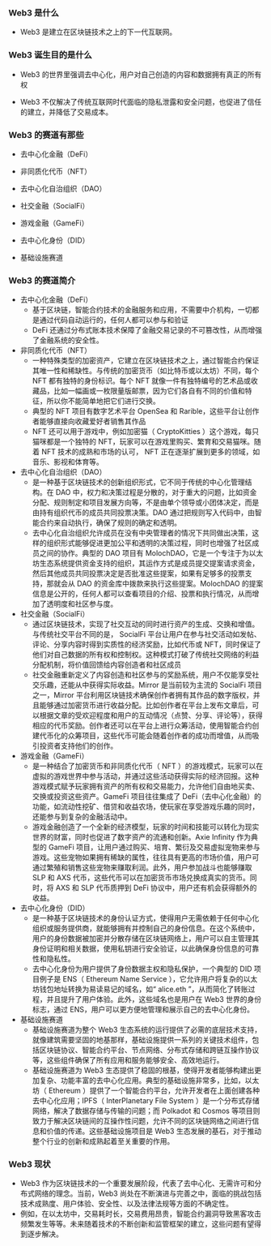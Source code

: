 ### Web3 是什么

- Web3 是建立在区块链技术之上的下一代互联网。

### Web3 诞生目的是什么

- Web3 的世界里强调去中心化，用户对自己创造的内容和数据拥有真正的所有权

- Web3 不仅解决了传统互联网时代面临的隐私泄露和安全问题，也促进了信任的建立，并降低了交易成本。

### Web3 的赛道有那些

- 去中心化金融（DeFi）

- 非同质化代币（NFT）

- 去中心化自治组织（DAO）

- 社交金融（SocialFi）

- 游戏金融（GameFi）

- 去中心化身份（DID）

- 基础设施赛道

### Web3 的赛道简介

- 去中心化金融（DeFi）
  - 基于区块链，智能合约技术的金融服务和应用，不需要中介机构，一切都是通过代码自动运行的，任何人都可以参与和验证
  - DeFi 还通过分布式账本技术保障了金融交易记录的不可篡改性，从而增强了金融系统的安全性。
- 非同质化代币（NFT）
  - 一种特殊类型的加密资产，它建立在区块链技术之上，通过智能合约保证其唯一性和稀缺性。与传统的加密货币（如比特币或以太坊）不同，每个 NFT 都有独特的身份标识。每个 NFT 就像一件有独特编号的艺术品或收藏品，比如一幅画或一枚限量版邮票，因为它们各自有不同的价值和特征，所以你不能简单地把它们进行交换。
  - 典型的 NFT 项目有数字艺术平台 OpenSea 和 Rarible，这些平台让创作者能够直接向收藏爱好者销售其作品
  - NFT 还可以用于游戏中，例如加密猫（ CryptoKitties ）这个游戏，每只猫咪都是一个独特的 NFT，玩家可以在游戏里购买、繁育和交易猫咪。随着 NFT 技术的成熟和市场的认可， NFT 正在逐渐扩展到更多的领域，如音乐、影视和体育等。
- 去中心化自治组织（DAO）
  - 是一种基于区块链技术的创新组织形式，它不同于传统的中心化管理结构。在 DAO 中，权力和决策过程是分散的，对于重大的问题，比如资金分配、规则制定和项目发展方向等，不是由单个领导或小团体决定，而是由持有组织代币的成员共同投票决策。DAO 通过把规则写入代码中，由智能合约来自动执行，确保了规则的确定和透明。
  - 去中心化自治组织允许成员在没有中央管理者的情况下共同做出决策，这样的组织形式能够促进更加公平和透明的决策过程，同时也增强了社区成员之间的协作。典型的 DAO 项目有 MolochDAO，它是一个专注于为以太坊生态系统提供资金支持的组织，其运作方式是成员提交提案请求资金，然后其他成员共同投票决定是否批准这些提案，如果有足够多的投票支持，那就会从 DAO 的资金库中拨款来执行这些提案。MolochDAO 的提案信息是公开的，任何人都可以查看项目的介绍、投票和执行情况，从而增加了透明度和社区参与度。
- 社交金融（SocialFi）
  - 通过区块链技术，实现了社交互动的同时进行资产的生成、交换和增值。与传统社交平台不同的是， SocialFi 平台让用户在参与社交活动如发帖、评论、分享内容时得到实质性的经济奖励，比如代币或 NFT，同时保证了他们对自己数据的所有权和控制权。这种模式打破了传统社交网络的利益分配机制，将价值回馈给内容创造者和社区成员
  - 社交金融重新定义了内容创造和社区参与的奖励系统，用户不仅能享受社交乐趣，还能从中获得实际收益。Mirror 是当前较为主流的 SocialFi 项目之一，Mirror 平台利用区块链技术确保创作者拥有其作品的数字版权，并且能够通过加密货币进行收益分配。比如创作者在平台上发布文章后，可以根据文章的受欢迎程度和用户的互动情况（点赞、分享、评论等），获得相应的代币奖励。创作者还可以在平台上进行众筹活动，使用智能合约创建代币化的众筹项目，这些代币可能会随着创作者的成功而增值，从而吸引投资者支持他们的创作。
- 游戏金融（GameFi）
  - 是一种结合了加密货币和非同质化代币（ NFT ）的游戏模式，玩家可以在虚拟的游戏世界中参与活动，并通过这些活动获得实际的经济回报。这种游戏模式赋予玩家拥有资产的所有权和交易能力，允许他们自由地买卖、交换或投资这些资产。GameFi 项目往往集成了 DeFi（去中心化金融）的功能，如流动性挖矿、借贷和收益农场，使玩家在享受游戏乐趣的同时，还能参与到复杂的金融活动中。
  - 游戏金融创造了一个全新的经济模型，玩家的时间和技能可以转化为现实世界的财富，同时也促进了数字资产的流通和创新。Axie Infinity 作为典型的 GameFi 项目，让用户通过购买、培育、繁衍及交易虚拟宠物来参与游戏。这些宠物如果拥有稀缺的属性，往往具有更高的市场价值，用户可通过繁殖和销售这些宠物来赚取利润。此外，用户参加战斗也能够赚取 SLP 和 AXS 代币，这些代币可以在加密货币市场兑换成真实的货币。同时，将 AXS 和 SLP 代币质押到 DeFi 协议中，用户还有机会获得额外的收益。
- 去中心化身份（DID）
  - 是一种基于区块链技术的身份认证方式，使得用户无需依赖于任何中心化组织或服务提供商，就能够拥有并控制自己的身份信息。在这个系统中，用户的身份数据被加密并分散存储在区块链网络上，用户可以自主管理其身份证明和相关数据，使用私钥进行安全验证，以此确保身份信息的可靠性和隐私性。
  - 去中心化身份为用户提供了身份数据主权和隐私保护，一个典型的 DID 项目例子是 ENS（ Ethereum Name Service ），它允许用户将复杂的以太坊钱包地址转换为易读易记的域名，如“ alice.eth ”，从而简化了转账过程，并且提升了用户体验。此外，这些域名也是用户在 Web3 世界的身份标志，通过 ENS，用户可以更方便地管理和展示自己的去中心化身份。
- 基础设施赛道
  - 基础设施赛道为整个 Web3 生态系统的运行提供了必需的底层技术支持，就像建筑需要坚固的地基那样，基础设施提供一系列的关键技术组件，包括区块链协议、智能合约平台、节点网络、分布式存储和跨链互操作协议等，这些组件确保了所有应用和服务能够安全、高效地运行。
  - 基础设施赛道为 Web3 生态提供了稳固的根基，使得开发者能够构建出更加复杂、功能丰富的去中心化应用。典型的基础设施非常多，比如，以太坊（ Ethereum ）提供了一个智能合约平台，允许开发者在上面创建各种去中心化应用；IPFS（ InterPlanetary File System ）是一个分布式存储网络，解决了数据存储与传输的问题；而 Polkadot 和 Cosmos 等项目则致力于解决区块链间的互操作性问题，允许不同的区块链网络之间进行信息和价值的传递。这些基础设施项目是 Web3 生态发展的基石，对于推动整个行业的创新和成熟起着至关重要的作用。

### Web3 现状

- Web3 作为区块链技术的一个重要发展阶段，代表了去中心化、无需许可和分布式网络的理念。当前，Web3 尚处在不断演进与完善之中，面临的挑战包括技术成熟度、用户体验、安全性、以及法律法规等方面的不确定性。
- 例如，在以太坊中，交易耗时长，交易费用昂贵，智能合约漏洞导致黑客攻击频繁发生等等。未来随着技术的不断创新和监管框架的建立，这些问题有望得到逐步解决。